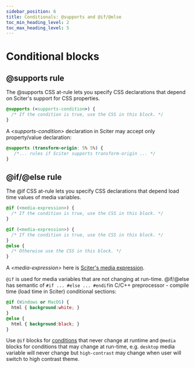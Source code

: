 ```yaml
---
sidebar_position: 6
title: Conditionals: @supports and @if/@else
toc_min_heading_level: 2
toc_max_heading_level: 5
---
```


# Conditional blocks

## @supports rule

The @supports CSS at-rule lets you specify CSS declarations that depend on Sciter's support for CSS properties. 

```css
@supports (<supports-condition>) {
  /* If the condition is true, use the CSS in this block. */
}
```

A _<supports-condition\>_ declaration in Sciter may accept only property/value declaration:

```css
@supports (transform-origin: 5% 5%) {
   /*... rules if Sciter supports transform-origin ... */
}
```

## @if/@else rule

The @if CSS at-rule lets you specify CSS declarations that depend load time values of media variables. 

```css
@if (<media-expression>) {
  /* If the condition is true, use the CSS in this block. */
}
```
```css
@if (<media-expression>) {
  /* If the condition is true, use the CSS in this block. */
} 
@else {
  /* Otherwise use the CSS in this block. */
}
```

A _<media-expression\>_ here is [Sciter's media expression](media-const-mixin#media-queries).


`@if` is used for media variables that are not changing at run-time. @if/@else has semantic of `#if ... #else ... #endif`in C/C++ preprocessor - compile time (load time in Sciter) conditional sections:

```css
@if (Windows or MacOS) {
  html { background:white; }
} 
@else {
  html { background:black; }
}
```

Use `@if` blocks for [conditions](media-const-mixin#built-in-media-variables) that never change at runtime and `@media` blocks for conditions that may change at run-time, e.g.  `desktop` media variable will never change but `high-contrast` may change when user will switch to high contrast theme.